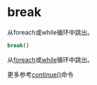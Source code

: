   
# break  

从foreach或while循环中跳出。

```cmake
break()
```

从[foreach](foreach.md)或[while](while.md)循环中跳出。

更多参考[continue()](continue.md)命令


